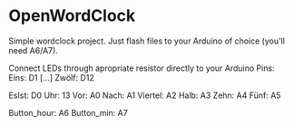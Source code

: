 ﻿# OpenWordClock

Simple wordclock project. Just flash files to your Arduino of choice (you'll need A6/A7).

Connect LEDs through apropriate resistor directly to your Arduino Pins:
Eins: D1
[...]
Zwölf: D12

EsIst: D0
Uhr: 13
Vor: A0
Nach: A1
Viertel: A2
Halb: A3
Zehn: A4
Fünf: A5

Button_hour: A6
Button_min: A7